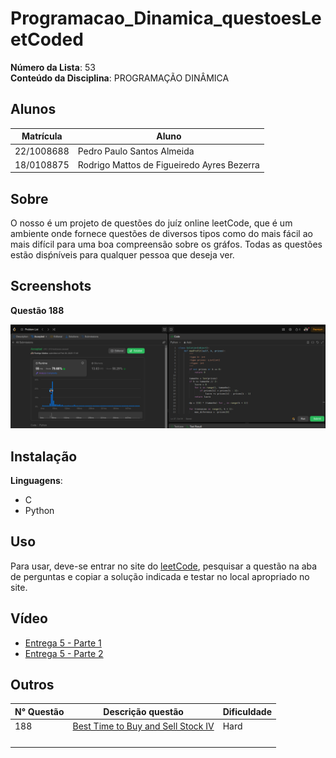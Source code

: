 # Programacao_Dinamica_questoesLeetCoded


**Número da Lista**: 53<br>
**Conteúdo da Disciplina**: PROGRAMAÇÃO DINÂMICA<br>

## Alunos
|Matrícula | Aluno |
| -- | -- |
| 22/1008688  |  Pedro Paulo Santos Almeida |
| 18/0108875  |  Rodrigo Mattos de Figueiredo Ayres Bezerra |

## Sobre 
O nosso é um projeto de questões do juíz online leetCode, que é um ambiente onde fornece questões de diversos tipos como do mais fácil ao mais difícil para uma boa compreensão sobre os gráfos. Todas as questões estão disṕníveis para qualquer pessoa que deseja ver. 

## Screenshots

**Questão 188**

![188](Questao-188/assents/188.png)

## Instalação 
**Linguagens**: 
- C<br>
- Python<br>


## Uso 
Para usar, deve-se entrar no site do [leetCode](https://leetcode.com/), pesquisar a questão na aba de perguntas e copiar a solução indicada e testar no local apropriado no site.

## Vídeo 

- [Entrega 5 - Parte 1]()
- [Entrega 5 - Parte 2]()

## Outros 
| N° Questão | Descrição questão | Dificuldade |
| --- | ------- | ---------- |
| 188 | [Best Time to Buy and Sell Stock IV](https://leetcode.com/problems/best-time-to-buy-and-sell-stock-iv/description/) | Hard |
|  | |  |
|  |  |  |
| |  |  |
|  | |  |
